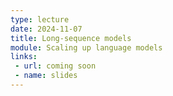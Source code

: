 ```yaml
---
type: lecture
date: 2024-11-07
title: Long-sequence models
module: Scaling up language models
links: 
 - url: coming soon
 - name: slides
---
```

<!-- **Suggested Readings:** -->
<!-- - [Readings 1](coming_soon) -->
<!-- - [Readings 2](coming_soon) -->

